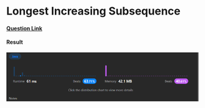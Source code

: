 # Longest Increasing Subsequence

#### [Question Link](https://leetcode.com/problems/longest-increasing-subsequence/)

#### Result
![result](Result.png)